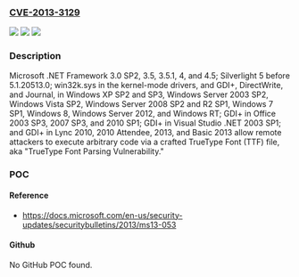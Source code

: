 ### [CVE-2013-3129](https://cve.mitre.org/cgi-bin/cvename.cgi?name=CVE-2013-3129)
![](https://img.shields.io/static/v1?label=Product&message=n%2Fa&color=blue)
![](https://img.shields.io/static/v1?label=Version&message=n%2Fa&color=blue)
![](https://img.shields.io/static/v1?label=Vulnerability&message=n%2Fa&color=brighgreen)

### Description

Microsoft .NET Framework 3.0 SP2, 3.5, 3.5.1, 4, and 4.5; Silverlight 5 before 5.1.20513.0; win32k.sys in the kernel-mode drivers, and GDI+, DirectWrite, and Journal, in Windows XP SP2 and SP3, Windows Server 2003 SP2, Windows Vista SP2, Windows Server 2008 SP2 and R2 SP1, Windows 7 SP1, Windows 8, Windows Server 2012, and Windows RT; GDI+ in Office 2003 SP3, 2007 SP3, and 2010 SP1; GDI+ in Visual Studio .NET 2003 SP1; and GDI+ in Lync 2010, 2010 Attendee, 2013, and Basic 2013 allow remote attackers to execute arbitrary code via a crafted TrueType Font (TTF) file, aka "TrueType Font Parsing Vulnerability."

### POC

#### Reference
- https://docs.microsoft.com/en-us/security-updates/securitybulletins/2013/ms13-053

#### Github
No GitHub POC found.


